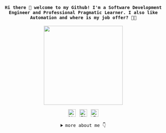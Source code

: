 <h4 align="center"><samp>
  Hi there 👋 welcome to my Github! I'm a Software Development Engineer and Professional Pragmatic Learner. I also like Automation and where is my job offer? 🐯🏺
</samp></h4>

<!-- select picture -->
<p align="center">
  <!-- https://giphy.com/ -->
  <!-- <img width="250" src="https://media.giphy.com/media/MWL1pOYgkPYNWyfGlJ/giphy.gif"> -->
  <!-- <img width="250" src="https://media.giphy.com/media/QETn2YdGU9lrsmuHRx/giphy.gif"> -->
  <!-- <img width="250" src="https://media.giphy.com/media/x57iirsJSb5lNjFZg5/giphy.gif"> -->
  <!-- <img width="250" src="https://media.giphy.com/media/2UCumWD8HAXcl5Kq0a/giphy.gif"> -->
  <!-- <img width="250" src="https://media.giphy.com/media/cMQ3ZRrpdiW59YrrYQ/giphy.gif"> -->
  <!-- <img width="250" src="https://media.giphy.com/media/iuXwSRD2DiprA5tHkV/giphy.gif"> -->
  <!-- <img width="250" src="https://media.giphy.com/media/q8TcPaQaGNYwvtR1ld/giphy.gif"> -->
  <img width="250" src="https://media.giphy.com/media/5ndklThG9vUUdTmgMn/giphy.gif">
  <!-- <img width="250" src="https://media.giphy.com/media/syfUUMguuwhBAXReTd/giphy.gif"> -->
  <!-- <img width="250" src="https://media.giphy.com/media/nrQv5LwVZkO1w4U6u0/giphy.gif"> -->
</p>

<!-- my contact info -->
<p align="center">
  <a href="https://www.linkedin.com/in/zhaoweigu/">
    <img alt="LinkedIn" title="LinkedIn" height="24" width="24" src="https://cdn.simpleicons.org/linkedin"></a>
  </a>&nbsp;
  <a href="https://github.com/zw-g">
    <picture>
      <source media="(prefers-color-scheme: dark)" srcset="https://cdn.simpleicons.org/github/white">
      <img alt="GitHub" title="GitHub" height="24" width="24" src="https://cdn.simpleicons.org/github"></picture></a>
  </a>&nbsp;
  <a href="mailto:zhaoweifz@gmail.com">
    <img alt="Gmail" title="Gmail" height="24" width="24" src="https://cdn.simpleicons.org/gmail"></a>
</p>

<!-- more information -->
<details>
<summary align="center"><samp> more about me 👇 </samp></summary><be>

### 😎 我是谁 | Who am I
- 🧑🏻‍💻 My name is Zhaowei Gu（顾钊玮）it sounds like Jaw-Way
- ❤️ Tech enthusiast
- 📍 Currently Working in San Jose, CA
- 📷 Nikon(1st cam), GR III X, Fujifilm
- 🕹️ [QQ Speed](https://speed.qq.com/), [DFO](https://www.dfoneople.com/), Don't play much anymore 😭
- ⌨️ HHKB, DIY

<div align="center" >
<p><strong> Vibing to : 🎧 </strong></p>
  
[![Spotify](https://novatorem-puce-eta.vercel.app/api/spotify)](https://open.spotify.com/user/31q23hv2amglcciovjyskzqpc74u)

### 🛠 技术栈 | Tech stack
![Python](https://img.shields.io/badge/-Python-05122A?style=flat&logo=python)
![Java](https://img.shields.io/badge/-Java-05122A?style=flat&logo=Java&logoColor=FFA518)
![JavaScript ES6](https://img.shields.io/badge/-JavaScript-05122A?style=flat&logo=javascript)
![HTML5](https://img.shields.io/badge/-HTML-05122A?style=flat&logo=HTML5)
![CSS](https://img.shields.io/badge/-CSS-05122A?style=flat&logo=CSS3&logoColor=1572B6)
![Flask](https://img.shields.io/badge/-Flask-05122A?style=flat&logo=flask)
![Node.js](https://img.shields.io/badge/-Node.js-05122A?style=flat&logo=node.js)
![MySQL](https://img.shields.io/badge/-MySQL-05122A?style=flat&logo=MySQL)
![SQLite](https://img.shields.io/badge/-SQLite-05122A?style=flat&logo=SQL)
![Git](https://img.shields.io/badge/-Git-05122A?style=flat&logo=Git)
![AWS](https://img.shields.io/badge/-AWS-05122A?style=flat&logo=Amazon-AWS)
![React](https://img.shields.io/badge/-React-05122A?style=flat&logo=react)
![Bootstrap](https://img.shields.io/badge/-Bootstrap-05122A?style=flat&logo=bootstrap&logoColor=563D7C)
![Mac](https://img.shields.io/badge/-Mac-05122A?style=flat&logo=Apple)
![Windows](https://img.shields.io/badge/-Windows-05122A?style=flat&logo=Windows)
![Visual_Studio_Code](https://img.shields.io/badge/-Visual_Studio_Code-05122A?style=flat&logo=Visual-Studio-Code)
![WordPress](https://img.shields.io/badge/-WordPress-05122A?style=flat&logo=WordPress)
![Wireshark](https://img.shields.io/badge/-Wireshark-05122A?style=flat&logo=WireShark)
![VMware](https://img.shields.io/badge/-VMware-05122A?style=flat&logo=VMware)
![Virtual_Box](https://img.shields.io/badge/-Virtual_Box-05122A?style=flat&logo=Virtual-Box)
<!-- new -->
![Linux](https://img.shields.io/badge/Linux-333333?style=flat&logo=Linux&logoColor=FCC624)
![Docker](https://img.shields.io/badge/Docker-333333?style=flat&logo=docker&logoColor=2496ED)
![HTML5](https://img.shields.io/badge/HTML5-333333?style=flat&logo=HTML5&logoColor=E34F26)
![CSS3](https://img.shields.io/badge/CSS3-333333?style=flat&logo=CSS3&logoColor=1572B6)
![JavaScript](https://img.shields.io/badge/JavaScript-333333?style=flat&logo=javascript&logoColor=F7DF1E)
![TypeScript](https://img.shields.io/badge/TypeScript-333333?style=flat&logo=typescript&logoColor=3178C6)
![Node.js](https://img.shields.io/badge/Node.js-333333?style=flat&logo=node.js&logoColor=339933)
![Vue.js](https://img.shields.io/badge/VueJS-333333?style=flat&logo=Vue.js&logoColor=4FC08D)
![React](https://img.shields.io/badge/React-333333?style=flat&logo=React&logoColor=61DAFB)
![Next.js](https://img.shields.io/badge/Next.js-333333?style=flat&logo=Next.js&logoColor=000000)
![MySQL](https://img.shields.io/badge/MySQL-333333?style=flat&logo=mysql&logoColor=4479A1)
![SQLite](https://img.shields.io/badge/SQLite-333333?style=flat&logo=sqlite&logoColor=003B57)
![Git](https://img.shields.io/badge/Git-333333?style=flat&logo=git&logoColor=F05032)
![GitHub](https://img.shields.io/badge/GitHub-333333?style=flat&logo=github&logoColor=81717)
![Markdown](https://img.shields.io/badge/Markdown-333333?style=flat&logo=markdown&logoColor=000000)
![WebStorm](https://img.shields.io/badge/WebStorm-333333?style=flat&logo=WebStorm&logoColor=000000)
![VSCode](https://img.shields.io/badge/VSCode-333333?style=flat&logo=visualstudiocode&logoColor=007ACC)
![PhotoShop](https://img.shields.io/badge/PhotoShop-333333?style=flat&logo=adobephotoshop&logoColor=31A8FF)

### ℹ️ Github相关信息 | Github infomation
![GithubStats](https://github-profile-summary-cards.vercel.app/api/cards/stats?username=zw-g&theme=github)
![GithubMostCommitLanguage](https://github-profile-summary-cards.vercel.app/api/cards/most-commit-language?username=zw-g&theme=github)

### 🔢 这里已经被光临过多少次 | How many times have viewer been here
[<img alt="Profile Visits" src="https://count.getloli.com/get/@zw-g?theme=rule34">](https://moe-counter.glitch.me/)

<hr></hr>

**Code Cycle**<br>

<img src="https://raw.githubusercontent.com/Tarikul-Islam-Anik/Animated-Fluent-Emojis/master/Emojis/Smilies/Face%20with%20Spiral%20Eyes.png" width="10%" alt="Broken system!"/>
&nbsp;&nbsp;&nbsp;&nbsp;&nbsp;
<img src="https://raw.githubusercontent.com/Tarikul-Islam-Anik/Animated-Fluent-Emojis/master/Emojis/Smilies/Relieved%20Face.png" width="10%" alt="It's working!"/>
&nbsp;&nbsp;&nbsp;&nbsp;&nbsp;
<img src="https://raw.githubusercontent.com/Tarikul-Islam-Anik/Animated-Fluent-Emojis/master/Emojis/Smilies/Astonished%20Face.png" width="10%" alt="It's working but you don't know how!"/><br>
</div>

</details>
